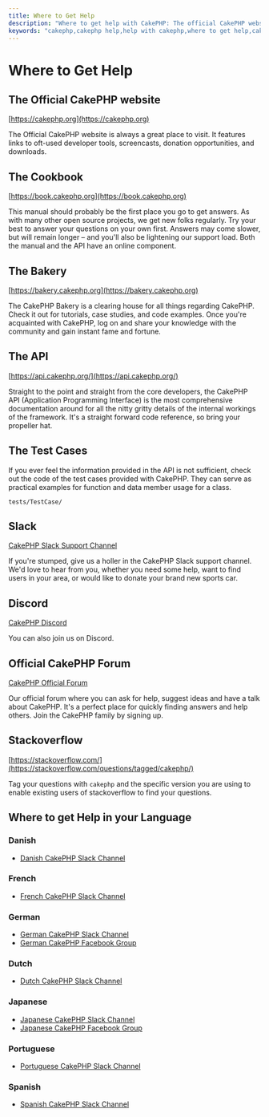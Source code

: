 ```yaml
---
title: Where to Get Help
description: "Where to get help with CakePHP: The official CakePHP website, The Cookbook, The Bakery, The API, in the test cases, Slack, Discord, CakePHP Questions."
keywords: "cakephp,cakephp help,help with cakephp,where to get help,cakephp irc,cakephp questions,cakephp api,cakephp test cases,open source projects,channel irc,code reference,irc channel,developer tools,test case,bakery"
---
```


# Where to Get Help

## The Official CakePHP website

[https://cakephp.org](https://cakephp.org)

The Official CakePHP website is always a great place to visit. It features links
to oft-used developer tools, screencasts, donation opportunities, and downloads.

## The Cookbook

[https://book.cakephp.org](https://book.cakephp.org)

This manual should probably be the first place you go to get answers. As with
many other open source projects, we get new folks regularly. Try your best to
answer your questions on your own first. Answers may come slower, but will
remain longer – and you'll also be lightening our support load. Both the manual
and the API have an online component.

## The Bakery

[https://bakery.cakephp.org](https://bakery.cakephp.org)

The CakePHP Bakery is a clearing house for all things regarding CakePHP. Check
it out for tutorials, case studies, and code examples. Once you're acquainted
with CakePHP, log on and share your knowledge with the community and gain
instant fame and fortune.

## The API

[https://api.cakephp.org/](https://api.cakephp.org/)

Straight to the point and straight from the core developers, the CakePHP API
(Application Programming Interface) is the most comprehensive documentation
around for all the nitty gritty details of the internal workings of the
framework. It's a straight forward code reference, so bring your propeller hat.

## The Test Cases

If you ever feel the information provided in the API is not sufficient, check
out the code of the test cases provided with CakePHP. They can serve as
practical examples for function and data member usage for a class.

```
tests/TestCase/

```

## Slack

[CakePHP Slack Support Channel](https://cakesf.slack.com/messages/german/)

If you're stumped, give us a holler in the CakePHP Slack support channel.
We'd love to hear from you, whether you need some help, want to
find users in your area, or would like to donate your brand new sports car.

## Discord

[CakePHP Discord](https://discord.com/invite/k4trEMPebj)

You can also join us on Discord.
<!-- anchor: cakephp-official-communities -->
## Official CakePHP Forum
[CakePHP Official Forum](https://discourse.cakephp.org)

Our official forum where you can ask for help, suggest ideas and have a talk
about CakePHP. It's a perfect place for quickly finding answers and help others.
Join the CakePHP family by signing up.

## Stackoverflow

[https://stackoverflow.com/](https://stackoverflow.com/questions/tagged/cakephp/)

Tag your questions with `cakephp` and the specific version you are using to
enable existing users of stackoverflow to find your questions.

## Where to get Help in your Language

### Danish

- [Danish CakePHP Slack Channel](https://cakesf.slack.com/messages/denmark/)

### French

- [French CakePHP Slack Channel](https://cakesf.slack.com/messages/french/)

### German

- [German CakePHP Slack Channel](https://cakesf.slack.com/messages/german/)
- [German CakePHP Facebook Group](https://www.facebook.com/groups/146324018754907/)

### Dutch

- [Dutch CakePHP Slack Channel](https://cakesf.slack.com/messages/netherlands/)

### Japanese

- [Japanese CakePHP Slack Channel](https://cakesf.slack.com/messages/japanese/)
- [Japanese CakePHP Facebook Group](https://www.facebook.com/groups/304490963004377/)

### Portuguese

- [Portuguese CakePHP Slack Channel](https://cakesf.slack.com/messages/portuguese/)

### Spanish

- [Spanish CakePHP Slack Channel](https://cakesf.slack.com/messages/spanish/)
